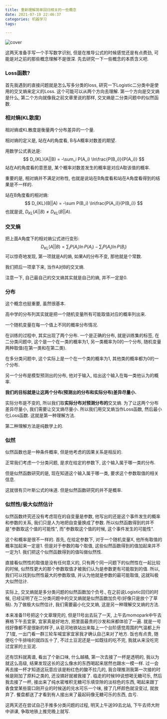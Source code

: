```yaml
---
title: 重新理解简单回归相关的一些概念
date: 2021-07-10 22:46:37
categories: 机器学习
tags: 

---
```


![cover](/img/regression-concept.assets/cover.jpg)



这两天准备手写一个手写数字识别, 但是在推导公式的时候感觉还是有点费劲, 可能是对之前的那些概念理解不是很深. 先去研究一下一些概念的本质含义吧.

<!--more-->

### Loss函数?

首先我遇到的直接问题就是怎么写多分类的loss, 研究一下Logistic二分类中是使用的交叉熵来定义的Loss. 这个可能可以从两个方向去理解. 第一个方向是交叉熵是什么, 第二个方向就像我之前文章里说的那样, 交叉熵是二分类问题中的似然函数.

### 相对熵(KL散度)

相对熵或KL散度是衡量两个分布差异的一个量. 

相对熵的定义是, 站在A的角度看, B与A概率对数差的期望.

用数学公式表达是:
$$
D_{KL}(A||B) = -\sum_i P(A_i) \ln\frac{P(B_i)}{P(A_i)}
$$
站在A的角度看的意思是, 某个概率对数差发生的概率是对应A取该值的概率.

重要的是, 相对熵并不满足对称性, 也就是说站在B角度看和站在A角度看得到的结果是不一样的.

站在B角度看的相对熵:
$$
D_{KL}(B||A) = -\sum P(B_i) \ln\frac{P(A_i)}{P(B_i)}
$$
也就是说, $D_{KL}(A||B) \neq D_{KL}(B||A)$.



### 交叉熵

把上面A角度下的相对熵公式进行变形:
$$
D_{KL}(A||B) = \sum_i P(A_i)\ln P(A_i) - \sum_iP(A_i)\ln P(B_i)
$$
可以惊奇地发现, 第一项就是A的熵, 如果A的分布不变, 那他就是个常数.

我们把后一项拿下来, 当作A对B的交叉熵.

注意一下, 自己最自己的交叉熵其实就是自己的熵, 并不一定是0.



### 分布

这个概念也挺重要, 虽然很基本.

高中学的分布列其实就是把一个随机变量所有可能取值对应的概率列出来. 

一个随机变量在每一个值上不同的概率分布情况.



在训练的过程中, 其实出现了两个分布. 一个是正确的分布, 就是训练集的标签, 在二分类问题中, 这个是一个在一类的概率为1, 另一类概率为0的一个分布, 随机变量两种取值(在第一类和在第二类).

在多分类问题中, 这个实际上是一个在一个类的概率为1, 其他类的概率都为0的一个分布.

另一个分布是模型预测出的分布, 他对于输入, 给出这个输入在每一类他认为的概率. 

**我们的目标就是让这两个分布(预测出的分布和实际分布)差异尽量小.**



实际分布是不变的, 所以我们取**实际分布对预测分布的**交叉熵. 为了让这两个分布差异尽量小, 我们需要让交叉熵尽量小. 所以我们用交叉熵当作Loss函数, 然后最小化Loss函数. 这就是第一种理解方法.



第二种理解方法是纯数学上的.

### 似然

似然函数也是一种条件概率, 但是他考虑的因果关系是相反的.

正常我们考虑一个分类问题, 是求在给定的参数下, 这个输入属于哪一类的分布.

但是似然函数研究的是, 现在知道这个输入属于哪一类, 要求这个参数取值的相关信息. 

这就很有贝叶斯公式的味道. 但是似然函数研究的并不是概率.



### 似然性/极大似然估计

似然函数终究还没有考虑现在的自变量是参数, 他写出的还是这个事件发生的概率和参数的关系, 我们只是人为地把自变量换成了参数. 所以似然函数得到的并不是"参数取这个值的可能性", 而"参数取这个值的时候, 这个事件发生的可能性".

这个和概率是很不一样的. 首先, 在给定参数下, 对于一个随机变量X, 他所有取值的概率加起来一定是1. 但是对于参数的每个取值, 这些似然函数得到的值加起来并不一定为1. 我们把这个似然函数得到的值叫做似然性.

直接看似然性的取值是没有任何意义的, 只有两个同一问题下的似然性在一起比较的时候, 似然性更大的那个参数取值才被我们认为是参数更有可能取到的值. 所以, 我们可以找到似然性最大的参数取值, 并认为他就是参数的最可能取值, 这就叫极大似然估计.



实际上, 交叉熵就是多分类问题的似然函数加个负号., 在之前说Logistic回归的时候, 已经证明了在二分类问题中的交叉熵就是似然函数加负号(好像只是放个了草稿). 为了做极大似然估计, 我们需要最小化交叉熵, 这是另一种理解交叉熵的方法.



本来准备11号把这个文章理完的, 但是11号出去玩了一天, 上午去momopark中午去赛格下午去宜家, 宜家真是好地方, 把里面最贵的沙发和床都体验了一遍. 就是一号线好像都不是很新的样子, 从皂河地铁站出来每上一个台阶感觉周围的气温都上升了1度, 一出门看一群三轮车喊宜家宜家我才确认自己来对了地方. 饭也有点贵, 随便吃个牛排啥的就四五十了, 不过土豆泥还是一如既往的吃不完, 我就从来没吃完过宜家的土豆泥. 

还有饮料就离谱, 看出了个新口味, 什么越橘, 第一次去接了一杯是透明的, 我以为就这么高级, 结果发现这长的这么像水的东西喝起来居然也跟水一模一样. 过一会再去接一杯才知道这玩意应该是粉红色的酸不拉几的, 我合理推测我第一次接的时候是刚加了原料之类的, 还没搞好就被我接了. 临走的时候99说想喝无糖可乐, 然后我去接了一杯, 接出来了纯水密堆积无糖可乐填空隙的淡棕色的东西, 喝起来跟丁香食堂某些窗口刚开业的时候送的兑水可乐一个味, 接了几杯颜色就没变过, 就放弃了. 餐盘都送了才看到有人接出来了最起码像无糖可乐的东西, 血亏.

这两天还在尝试自己手推多分类问题的过程, 明天上午送99去北站, 下午去师大附中讲课, 争取地铁上推完晚上就写.



